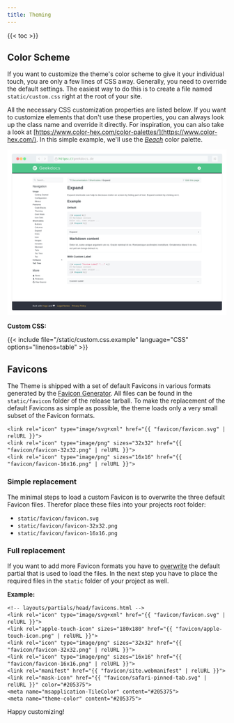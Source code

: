 ```yaml
---
title: Theming
---
```


{{< toc >}}

## Color Scheme

If you want to customize the theme's color scheme to give it your individual touch, you are only a few lines of CSS away. Generally, you need to override the default settings. The easiest way to do this is to create a file named `static/custom.css` right at the root of your site.

All the necessary CSS customization properties are listed below. If you want to customize elements that don't use these properties, you can always look up the class name and override it directly. For inspiration, you can also take a look at [https://www.color-hex.com/color-palettes/](https://www.color-hex.com/). In this simple example, we'll use the [_Beach_](https://www.color-hex.com/color-palette/895) color palette.

[![Beach Color Palette](images/theme-example.png)](images/theme-example.png)

**Custom CSS:**

<!-- prettier-ignore-start -->
<!-- spellchecker-disable -->
{{< include file="/static/custom.css.example" language="CSS" options="linenos=table" >}}
<!-- spellchecker-enable -->
<!-- prettier-ignore-end -->

## Favicons

The Theme is shipped with a set of default Favicons in various formats generated by the [Favicon Generator](https://realfavicongenerator.net/). All files can be found in the `static/favicon` folder of the release tarball. To make the replacement of the default Favicons as simple as possible, the theme loads only a very small subset of the Favicon formats.

<!-- prettier-ignore -->
```tpl
<link rel="icon" type="image/svg+xml" href="{{ "favicon/favicon.svg" | relURL }}">
<link rel="icon" type="image/png" sizes="32x32" href="{{ "favicon/favicon-32x32.png" | relURL }}">
<link rel="icon" type="image/png" sizes="16x16" href="{{ "favicon/favicon-16x16.png" | relURL }}">
```

### Simple replacement

The minimal steps to load a custom Favicon is to overwrite the three default Favicon files. Therefor place these files into your projects root folder:

- `static/favicon/favicon.svg`
- `static/favicon/favicon-32x32.png`
- `static/favicon/favicon-16x16.png`

### Full replacement

If you want to add more Favicon formats you have to [overwrite](https://gohugo.io/templates/partials/#partial-template-lookup-order) the default partial that is used to load the files. In the next step you have to place the required files in the `static` folder of your project as well.

**Example:**

<!-- prettier-ignore -->
```tpl
<!-- layouts/partials/head/favicons.html -->
<link rel="icon" type="image/svg+xml" href="{{ "favicon/favicon.svg" | relURL }}">
<link rel="apple-touch-icon" sizes="180x180" href="{{ "favicon/apple-touch-icon.png" | relURL }}">
<link rel="icon" type="image/png" sizes="32x32" href="{{ "favicon/favicon-32x32.png" | relURL }}">
<link rel="icon" type="image/png" sizes="16x16" href="{{ "favicon/favicon-16x16.png" | relURL }}">
<link rel="manifest" href="{{ "favicon/site.webmanifest" | relURL }}">
<link rel="mask-icon" href="{{ "favicon/safari-pinned-tab.svg" | relURL }}" color="#205375">
<meta name="msapplication-TileColor" content="#205375">
<meta name="theme-color" content="#205375">
```

Happy customizing!
